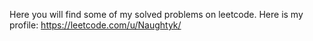 Here you will find some of my solved problems on leetcode.
Here is my profile: https://leetcode.com/u/Naughtyk/
